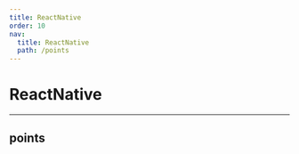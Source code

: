 ```yaml
---
title: ReactNative
order: 10
nav:
  title: ReactNative
  path: /points
---
```


# ReactNative

---

## points
